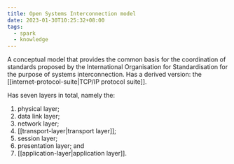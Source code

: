 ```yaml
---
title: Open Systems Interconnection model
date: 2023-01-30T10:25:32+08:00
tags:
  - spark
  - knowledge
---
```


A conceptual model that provides the common basis for the coordination of standards proposed by the International Organisation for Standardisation for the purpose of systems interconnection. Has a derived version: the [[internet-protocol-suite|TCP/IP protocol suite]].

Has seven layers in total, namely the:
1. physical layer;
2. data link layer;
3. network layer;
4. [[transport-layer|transport layer]];
5. session layer;
6. presentation layer; and
7. [[application-layer|application layer]].
